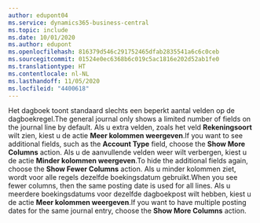 ```yaml
---
author: edupont04
ms.service: dynamics365-business-central
ms.topic: include
ms.date: 10/01/2020
ms.author: edupont
ms.openlocfilehash: 816379d546c291752465dfab2835541a6c6c0ceb
ms.sourcegitcommit: 01524e0ec6368b6c019c5ac1816e202d52ab1fe0
ms.translationtype: HT
ms.contentlocale: nl-NL
ms.lasthandoff: 11/05/2020
ms.locfileid: "4400618"
---
```

<span data-ttu-id="22c89-101">Het dagboek toont standaard slechts een beperkt aantal velden op de dagboekregel.</span><span class="sxs-lookup"><span data-stu-id="22c89-101">The general journal only shows a limited number of fields on the journal line by default.</span></span> <span data-ttu-id="22c89-102">Als u extra velden, zoals het veld **Rekeningsoort** wilt zien, kiest u de actie **Meer kolommen weergeven**.</span><span class="sxs-lookup"><span data-stu-id="22c89-102">If you want to see additional fields, such as the **Account Type** field, choose the **Show More Columns** action.</span></span> <span data-ttu-id="22c89-103">Als u de aanvullende velden weer wilt verbergen, kiest u de actie **Minder kolommen weergeven**.</span><span class="sxs-lookup"><span data-stu-id="22c89-103">To hide the additional fields again, choose the **Show Fewer Columns** action.</span></span> <span data-ttu-id="22c89-104">Als u minder kolommen ziet, wordt voor alle regels dezelfde boekingsdatum gebruikt.</span><span class="sxs-lookup"><span data-stu-id="22c89-104">When you see fewer columns, then the same posting date is used for all lines.</span></span> <span data-ttu-id="22c89-105">Als u meerdere boekingsdatums voor dezelfde dagboekpost wilt hebben, kiest u de actie **Meer kolommen weergeven**.</span><span class="sxs-lookup"><span data-stu-id="22c89-105">If you want to have multiple posting dates for the same journal entry, choose the **Show More Columns** action.</span></span>
